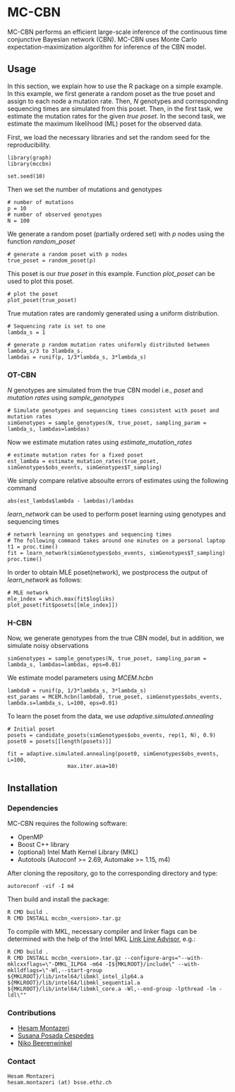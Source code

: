 # MC-CBN
MC-CBN performs an efficient large-scale inference of the continuous time conjunctive Bayesian network (CBN). MC-CBN uses Monte Carlo expectation-maximization algorithm for inference of the CBN model.

## Usage
In this section, we explain how to use the R package on a simple example. In this example, we first generate a random poset as the true poset and assign to each node a mutation rate. Then, _N_ genotypes and corresponding sequencing times are simulated from this poset. Then, in the first task, we estimate the mutation rates for the given _true poset_. In the second task, we estimate the maximum likelihood (ML) poset for the observed data.

First, we load the necessary libraries and set the random seed for the reproducibility.   
```
library(graph)
library(mccbn)

set.seed(10)
```
Then we set the number of mutations and  genotypes
```
# number of mutations
p = 10
# number of observed genotypes
N = 100
```
We generate a random poset (partially ordered set) with _p_ nodes using the function _random_poset_ 
```
# generate a random poset with p nodes
true_poset = random_poset(p)
```
This poset is our _true poset_ in this example. Function _plot_poset_ can be used to plot this poset. 
```
# plot the poset
plot_poset(true_poset)
```
True mutation rates are randomly generated using a uniform distribution. 
```
# Sequencing rate is set to one
lambda_s = 1

# generate p random mutation rates uniformly distributed between lambda_s/3 to 3lambda_s.  
lambdas = runif(p, 1/3*lambda_s, 3*lambda_s)
```

### OT-CBN
_N_ genotypes are simulated from the true CBN model i.e., _poset_ and _mutation rates_ using _sample_genotypes_
```
# Simulate genotypes and sequencing times consistent with poset and mutation rates
simGenotypes = sample_genotypes(N, true_poset, sampling_param = lambda_s, lambdas=lambdas)
```
Now we estimate mutation rates using _estimate_mutation_rates_
```
# estimate mutation rates for a fixed poset 
est_lambda = estimate_mutation_rates(true_poset, simGenotypes$obs_events, simGenotypes$T_sampling) 
```
We simply compare relative absoulte errors of estimates using the following command
```
abs(est_lambda$lambda - lambdas)/lambdas
```
_learn_network_ can be used to perform poset learning using genotypes and sequencing times
```
# network learning on genotypes and sequencing times
# The following command takes around one minutes on a personal laptop
t1 = proc.time()
fit = learn_network(simGenotypes$obs_events, simGenotypes$T_sampling) 
proc.time()
```
In order to obtain MLE poset(network), we postprocess the output of _learn_network_ as follows:
```
# MLE network
mle_index = which.max(fit$logliks)
plot_poset(fit$posets[[mle_index]])
```
### H-CBN
Now, we generate genotypes from the true CBN model, but in addition, we simulate noisy observations
```
simGenotypes = sample_genotypes(N, true_poset, sampling_param = lambda_s, lambdas=lambdas, eps=0.01)
```

We estimate model parameters using _MCEM.hcbn_
```
lambda0 = runif(p, 1/3*lambda_s, 3*lambda_s)
est_params = MCEM.hcbn(lambda0, true_poset, simGenotypes$obs_events, lambda.s=lambda_s, L=100, eps=0.01)
```

To learn the poset from the data, we use _adaptive.simulated.annealing_
```
# Initial poset
posets = candidate_posets(simGenotypes$obs_events, rep(1, N), 0.9)
poset0 = posets[[length(posets)]]

fit = adaptive.simulated.annealing(poset0, simGenotypes$obs_events, L=100,
				   max.iter.asa=10)
```

## Installation

### Dependencies

MC-CBN requires the following software:

- OpenMP
- Boost C++ library
- (optional) Intel Math Kernel Library (MKL)
- Autotools (Autoconf >= 2.69, Automake >= 1.15, m4)

After cloning the repository, go to the corresponding directory and type:

```
autoreconf -vif -I m4
```

Then build and install the package:
```
R CMD build .
R CMD INSTALL mccbn_<version>.tar.gz
```

To compile with MKL, necessary compiler and linker flags can be determined with the help of the Intel MKL [Link Line Advisor](https://software.intel.com/content/www/us/en/develop/tools/oneapi/components/onemkl/link-line-advisor.html), e.g.:

```
R CMD build .
R CMD INSTALL mccbn_<version>.tar.gz --configure-args="--with-mklcxxflags=\"-DMKL_ILP64 -m64 -I${MKLROOT}/include\" --with-mklldflags=\"-Wl,--start-group ${MKLROOT}/lib/intel64/libmkl_intel_ilp64.a ${MKLROOT}/lib/intel64/libmkl_sequential.a ${MKLROOT}/lib/intel64/libmkl_core.a -Wl,--end-group -lpthread -lm -ldl\""
```
### Contributions
- [Hesam Montazeri](https://www.bsse.ethz.ch/cbg/group/people/person-detail.html?persid=168604)
- [Susana Posada Cespedes](https://www.bsse.ethz.ch/cbg/group/people/person-detail.html?persid=192769)
- [Niko Beerenwinkel](http://www.bsse.ethz.ch/cbg/group/people/person-detail.html?persid=149417)

### Contact
```
Hesam Montazeri
hesam.montazeri (at) bsse.ethz.ch
```
